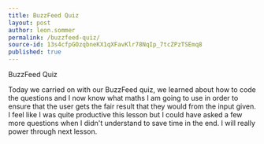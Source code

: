 ```yaml
---
title: BuzzFeed Quiz
layout: post
author: leon.sommer
permalink: /buzzfeed-quiz/
source-id: 13s4cfpGOzqbneKX1qXFavKlr78NqIp_7tcZPzTSEmq8
published: true
---
```

BuzzFeed Quiz 

Today we carried on with our BuzzFeed quiz, we learned about how to code the questions and I now know what maths I am going to use in order to ensure that the user gets the fair result that they would from the input given. I feel like I was quite productive this lesson but I could have asked a few more questions when I didn't understand to save time in the end. I will really power through next lesson.

